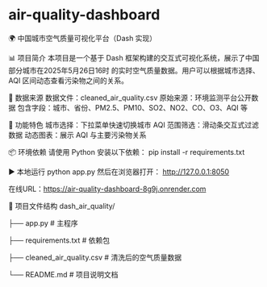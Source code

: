 # air-quality-dashboard
🌍 中国城市空气质量可视化平台（Dash 实现）


📊 项目简介
本项目是一个基于 Dash 框架构建的交互式可视化系统，展示了中国部分城市在2025年5月26日16时 的实时空气质量数据。用户可以根据城市选择、AQI 区间动态查看污染物之间的关系。


📁 数据来源
数据文件：cleaned_air_quality.csv
原始来源：环境监测平台公开数据
包含字段：城市、省份、PM2.5、PM10、SO2、NO2、CO、O3、AQI 等


🚀 功能特色
城市选择：下拉菜单快速切换城市
AQI 范围筛选：滑动条交互式过滤数据
动态图表：展示 AQI 与主要污染物关系


📦 环境依赖
请使用 Python 安装以下依赖：
pip install -r requirements.txt


▶️ 本地运行
python app.py
然后在浏览器打开：
http://127.0.0.1:8050

在线URL：https://air-quality-dashboard-8g9j.onrender.com

📄 项目文件结构
dash_air_quality/

├── app.py                    # 主程序

├── requirements.txt          # 依赖包

├── cleaned_air_quality.csv   # 清洗后的空气质量数据

└── README.md                 # 项目说明文档
